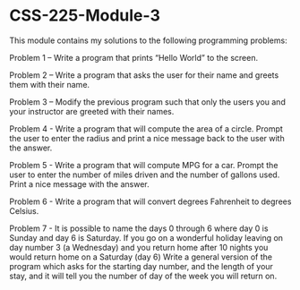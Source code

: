 # CSS-225-Module-3

This module contains my solutions to the following programming problems:

Problem 1 – Write a program that prints “Hello World” to the screen.


Problem 2 – Write a program that asks the user for their name and greets them with their name.


Problem 3 – Modify the previous program such that only the users you and your instructor are greeted with their names. 


Problem 4 - Write a program that will compute the area of a circle. Prompt the user to enter the radius and print a nice message back to the user with the answer.


Problem 5 - Write a program that will compute MPG for a car. Prompt the user to enter the number of miles driven and the number of gallons used. Print a nice message with the answer.


Problem 6 - Write a program that will convert degrees Fahrenheit to degrees Celsius.


Problem 7 - It is possible to name the days 0 through 6 where day 0 is Sunday and day 6 is Saturday. If you go on a wonderful holiday leaving on day number 3 (a Wednesday) and you return home after 10 nights you would return home on a Saturday (day 6) Write a general version of the program which asks for the starting day number, and the length of your stay, and it will tell you the number of day of the week you will return on.
